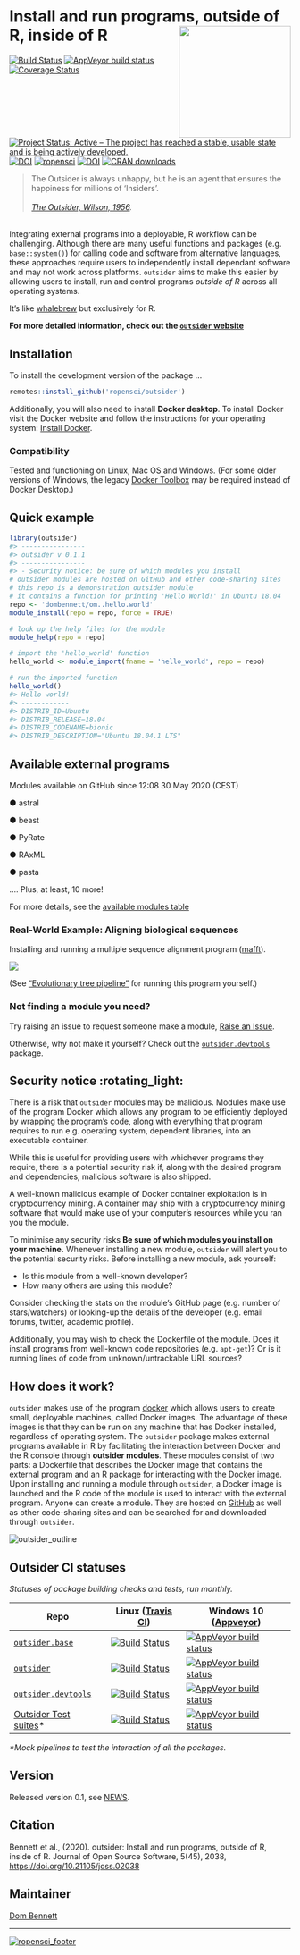 
<!-- README.md is generated from README.Rmd. Please edit that file -->

<!-- devtools::rmarkdown::render("README.Rmd") -->

<!-- Rscript -e "library(knitr); knit('README.Rmd')" -->

# Install and run programs, outside of R, inside of R <img src="logo.png" height="200" align="right"/>

[![Build
Status](https://travis-ci.org/ropensci/outsider.svg?branch=master)](https://travis-ci.org/ropensci/outsider)
[![AppVeyor build
status](https://ci.appveyor.com/api/projects/status/github/ropensci/outsider?branch=master&svg=true)](https://ci.appveyor.com/project/DomBennett/outsider)
[![Coverage
Status](https://coveralls.io/repos/github/ropensci/outsider/badge.svg?branch=master)](https://coveralls.io/github/ropensci/outsider?branch=master)
[![Project Status: Active – The project has reached a stable, usable
state and is being actively
developed.](https://www.repostatus.org/badges/latest/active.svg)](https://www.repostatus.org/#active)
[![DOI](https://zenodo.org/badge/DOI/10.5281/zenodo.3615177.svg)](https://doi.org/10.5281/zenodo.3615177)
[![ropensci](https://badges.ropensci.org/282_status.svg)](https://github.com/ropensci/onboarding/issues/282)
[![DOI](https://joss.theoj.org/papers/10.21105/joss.02038/status.svg)](https://doi.org/10.21105/joss.02038)
[![CRAN
downloads](http://cranlogs.r-pkg.org/badges/grand-total/outsider)](https://CRAN.R-project.org/package=outsider)

> The Outsider is always unhappy, but he is an agent that ensures the
> happiness for millions of ‘Insiders’.<br><br> *[The Outsider,
> Wilson, 1956](https://en.wikipedia.org/wiki/The_Outsider_\(Colin_Wilson\)).*

<br> Integrating external programs into a deployable, R workflow can be
challenging. Although there are many useful functions and packages (e.g.
`base::system()`) for calling code and software from alternative
languages, these approaches require users to independently install
dependant software and may not work across platforms. `outsider` aims to
make this easier by allowing users to install, run and control programs
*outside of R* across all operating systems.

It’s like [whalebrew](https://github.com/whalebrew/whalebrew) but
exclusively for R.

**For more detailed information, check out the [`outsider`
website](https://docs.ropensci.org/outsider/articles/outsider.html)**

## Installation

To install the development version of the package …

``` r
remotes::install_github('ropensci/outsider')
```

Additionally, you will also need to install **Docker desktop**. To
install Docker visit the Docker website and follow the instructions for
your operating system: [Install
Docker](https://www.docker.com/products/docker-desktop).

### Compatibility

Tested and functioning on Linux, Mac OS and Windows. (For some older
versions of Windows, the legacy [Docker
Toolbox](https://docs.docker.com/toolbox/toolbox_install_windows/) may
be required instead of Docker Desktop.)

## Quick example

``` r
library(outsider)
#> ----------------
#> outsider v 0.1.1
#> ----------------
#> - Security notice: be sure of which modules you install
# outsider modules are hosted on GitHub and other code-sharing sites
# this repo is a demonstration outsider module
# it contains a function for printing 'Hello World!' in Ubuntu 18.04
repo <- 'dombennett/om..hello.world'
module_install(repo = repo, force = TRUE)

# look up the help files for the module
module_help(repo = repo)

# import the 'hello_world' function
hello_world <- module_import(fname = 'hello_world', repo = repo)

# run the imported function
hello_world()
#> Hello world!
#> ------------
#> DISTRIB_ID=Ubuntu
#> DISTRIB_RELEASE=18.04
#> DISTRIB_CODENAME=bionic
#> DISTRIB_DESCRIPTION="Ubuntu 18.04.1 LTS"
```

## Available external programs

Modules available on GitHub since 12:08 30 May 2020 (CEST)

● astral

● beast

● PyRate

● RAxML

● pasta

…. Plus, at least, 10 more\!

For more details, see the [available modules
table](https://docs.ropensci.org/outsider/articles/available.html)

### Real-World Example: Aligning biological sequences

Installing and running a multiple sequence alignment program
([mafft](https://mafft.cbrc.jp/alignment/software/)).

![](https://raw.githubusercontent.com/ropensci/outsider/master/other/alignment_example.gif)

(See [“Evolutionary tree
pipeline”](https://ropensci.github.io/outsider/articles/phylogenetic_pipeline.html)
for running this program yourself.)

### Not finding a module you need?

Try raising an issue to request someone make a module, [Raise an
Issue](https://github.com/ropensci/outsider/issues/new).

Otherwise, why not make it yourself? Check out the
[`outsider.devtools`](https://github.com/ropensci/outsider.devtools)
package.

## Security notice :rotating\_light:

There is a risk that `outsider` modules may be malicious. Modules make
use of the program Docker which allows any program to be efficiently
deployed by wrapping the program’s code, along with everything that
program requires to run e.g. operating system, dependent libraries, into
an executable container.

While this is useful for providing users with whichever programs they
require, there is a potential security risk if, along with the desired
program and dependencies, malicious software is also shipped.

A well-known malicious example of Docker container exploitation is in
cryptocurrency mining. A container may ship with a cryptocurrency mining
software that would make use of your computer’s resources while you ran
you the module.

To minimise any security risks **Be sure of which modules you install on
your machine.** Whenever installing a new module, `outsider` will alert
you to the potential security risks. Before installing a new module, ask
yourself:

  - Is this module from a well-known developer?
  - How many others are using this module?

Consider checking the stats on the module’s GitHub page (e.g. number of
stars/watchers) or looking-up the details of the developer (e.g. email
forums, twitter, academic profile).

Additionally, you may wish to check the Dockerfile of the module. Does
it install programs from well-known code repositories (e.g. `apt-get`)?
Or is it running lines of code from unknown/untrackable URL sources?

## How does it work?

`outsider` makes use of the program [docker](https://www.docker.com/)
which allows users to create small, deployable machines, called Docker
images. The advantage of these images is that they can be run on any
machine that has Docker installed, regardless of operating system. The
`outsider` package makes external programs available in R by
facilitating the interaction between Docker and the R console through
**outsider modules**. These modules consist of two parts: a Dockerfile
that describes the Docker image that contains the external program and
an R package for interacting with the Docker image. Upon installing and
running a module through `outsider`, a Docker image is launched and the
R code of the module is used to interact with the external program.
Anyone can create a module. They are hosted on
[GitHub](https://github.com/) as well as other code-sharing sites and
can be searched for and downloaded through
`outsider`.

![outsider\_outline](https://raw.githubusercontent.com/ropensci/outsider/master/other/outline.png)

## Outsider CI statuses

*Statuses of package building checks and tests, run
monthly.*

| Repo                                                                      | Linux ([Travis CI](https://travis-ci.org/))                                                                                                 | Windows 10 ([Appveyor](https://www.appveyor.com/))                                                                                                                                                 |
| ------------------------------------------------------------------------- | ------------------------------------------------------------------------------------------------------------------------------------------- | -------------------------------------------------------------------------------------------------------------------------------------------------------------------------------------------------- |
| [`outsider.base`](https://github.com/ropensci/outsider.base)              | [![Build Status](https://travis-ci.org/ropensci/outsider.base.svg?branch=master)](https://travis-ci.org/ropensci/outsider.base)             | [![AppVeyor build status](https://ci.appveyor.com/api/projects/status/github/ropensci/outsider.base?branch=master&svg=true)](https://ci.appveyor.com/project/DomBennett/outsider.base)             |
| [`outsider`](https://github.com/ropensci/outsider)                        | [![Build Status](https://travis-ci.org/ropensci/outsider.svg?branch=master)](https://travis-ci.org/ropensci/outsider)                       | [![AppVeyor build status](https://ci.appveyor.com/api/projects/status/github/ropensci/outsider?branch=master&svg=true)](https://ci.appveyor.com/project/DomBennett/outsider)                       |
| [`outsider.devtools`](https://github.com/ropensci/outsider.devtools)      | [![Build Status](https://travis-ci.org/ropensci/outsider.devtools.svg?branch=master)](https://travis-ci.org/ropensci/outsider.devtools)     | [![AppVeyor build status](https://ci.appveyor.com/api/projects/status/github/ropensci/outsider.devtools?branch=master&svg=true)](https://ci.appveyor.com/project/DomBennett/outsider.devtools)     |
| [Outsider Test suites](https://github.com/ropensci/outsider-testsuites)\* | [![Build Status](https://travis-ci.org/ropensci/outsider-testsuites.svg?branch=master)](https://travis-ci.org/ropensci/outsider-testsuites) | [![AppVeyor build status](https://ci.appveyor.com/api/projects/status/github/ropensci/outsider-testsuites?branch=master&svg=true)](https://ci.appveyor.com/project/DomBennett/outsider-testsuites) |

*\*Mock pipelines to test the interaction of all the packages.*

## Version

Released version 0.1, see
[NEWS](https://github.com/ropensci/outsider/blob/master/NEWS.md).

## Citation

Bennett et al., (2020). outsider: Install and run programs, outside of
R, inside of R. Journal of Open Source Software, 5(45), 2038,
<https://doi.org/10.21105/joss.02038>

## Maintainer

[Dom
Bennett](https://github.com/DomBennett)

-----

[![ropensci\_footer](https://ropensci.org/public_images/ropensci_footer.png)](https://ropensci.org)
